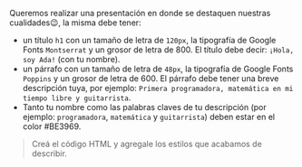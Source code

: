 Queremos realizar una presentación en donde se destaquen nuestras cualidades:wink:, la misma debe tener:

- un título `h1` con un tamaño de letra de `120px`, la tipografía de Google Fonts `Montserrat` y un grosor de letra de 800. El título debe decir: `¡Hola, soy Ada!` (con tu nombre).
- un párrafo con un tamaño de letra de `48px`, la tipografía de Google Fonts `Poppins` y un grosor de letra de 600. El párrafo debe tener una breve descripción tuya, por ejemplo: `Primera programadora, matemática en mi tiempo libre y guitarrista`.
- Tanto tu nombre como las palabras claves de tu descripción (por ejemplo: `programadora`, `matemática` y `guitarrista`) deben estar en el color #BE3969.


> Creá el código HTML y agregale los estilos que acabamos de describir.